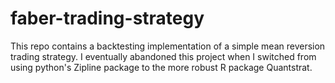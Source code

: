 # faber-trading-strategy

This repo contains a backtesting implementation of a simple mean reversion trading strategy. I eventually abandoned this project when I switched from using python's Zipline package to the more robust R package Quantstrat.